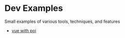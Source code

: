# Dev Examples

Small examples of various tools, techniques, and features

* [vue with poi](./vue-poi)
